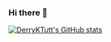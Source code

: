 ### Hi there 👋
[![DerryKTutt's GitHub stats](https://github-readme-stats.vercel.app/api?username=derryktutt&show_icons=true&theme=nightowl)](https://github.com/anuraghazra/github-readme-stats)

<!--
**derryktutt/derryktutt** is a ✨ _special_ ✨ repository because its `README.md` (this file) appears on your GitHub profile.

Here are some ideas to get you started:

- 🔭 I’m currently working on ...
- 🌱 I’m currently learning ...
- 👯 I’m looking to collaborate on ...
- 🤔 I’m looking for help with ...
- 💬 Ask me about ...
- 📫 How to reach me: ...
- 😄 Pronouns: ...
- ⚡ Fun fact: ...
-->
